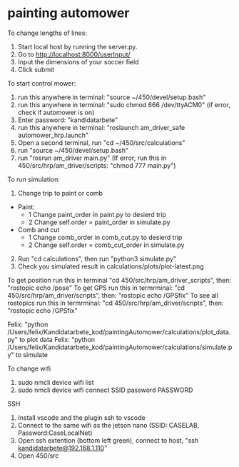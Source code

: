 # painting automower

To change lengths of lines:

1. Start local host by running the server.py.
2. Go to <http://localhost:8000/userInput/>
3. Input the dimensions of your soccer field
4. Click submit

To start control mower:

1. run this anywhere in terminal: "source ~/450/devel/setup.bash"
2. run this anywhere in terminal: "sudo chmod 666 /dev/ttyACM0" (if error, check if automower is on)
3. Enter password: "kandidatarbete"
4. run this anywhere in terminal: "roslaunch am_driver_safe automower_hrp.launch"
5. Open a second terminal, run "cd ~/450/src/calculations"
6. run "source ~/450/devel/setup.bash"
7. run "rosrun am_driver main.py" (If error, run this in 450/src/hrp/am_driver/scripts: "chmod 777 main.py")

To run simulation:

1. Change trip to paint or comb

- Paint:
  - 1 Change paint_order in paint.py to desierd trip
  - 2 Change self.order = paint_order in simulate.py
- Comb and cut
  - 1 Change comb_order in comb_cut.py to desierd trip
  - 2 Change self.order = comb_cut_order in simulate.py

2. Run "cd calculations", then run "python3 simulate.py"
3. Check you simulated result in calculations/plots/plot-latest.png

To get position run this in terminal "cd 450/src/hrp/am_driver_scripts", then: "rostopic echo /pose"
To get GPS run this in termrminal: "cd 450/src/hrp/am_driver/scripts", then: "rostopic echo /GPSfix"
To see all rostopics run this in termrminal: "cd 450/src/hrp/am_driver/scripts", then: "rostopic echo /GPSfix"

Felix: "python /Users/felix/Kandidatarbete_kod/paintingAutomower/calculations/plot_data.py" to plot data
Felix: "python /Users/felix/Kandidatarbete_kod/paintingAutomower/calculations/simulate.py" to simulate

To change wifi

1. sudo nmcli device wifi list
2. sudo nmcli device wifi connect SSID password PASSWORD

SSH

1. Install vscode and the plugin ssh to vscode
2. Connect to the same wifi as the jetson nano (SSID: CASELAB, Password:CaseLocalNet)
3. Open ssh extention (bottom left green), connect to host, "ssh kandidatarbete@192.168.1.110"
4. Open 450/src

